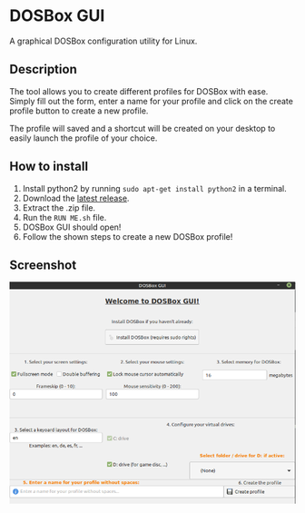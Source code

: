 # DOSBox GUI
A graphical DOSBox configuration utility for Linux.

## Description

The tool allows you to create different profiles for DOSBox with ease.
Simply fill out the form, enter a name for your profile and click on the create profile button to create a new profile.

The profile will saved and a shortcut will be created on your desktop to easily launch the profile of your choice.

## How to install
1. Install python2 by running `sudo apt-get install python2` in a terminal.
2. Download the [latest release](https://github.com/Techcrafter/DOSBox-GUI/releases/latest).
3. Extract the .zip file.
4. Run the `RUN ME.sh` file.
5. DOSBox GUI should open!
6. Follow the shown steps to create a new DOSBox profile!

## Screenshot
![Screenshot 1](https://github.com/Techcrafter/DOSBox-GUI/raw/main/docs/screenshots/screenshot1.png)
